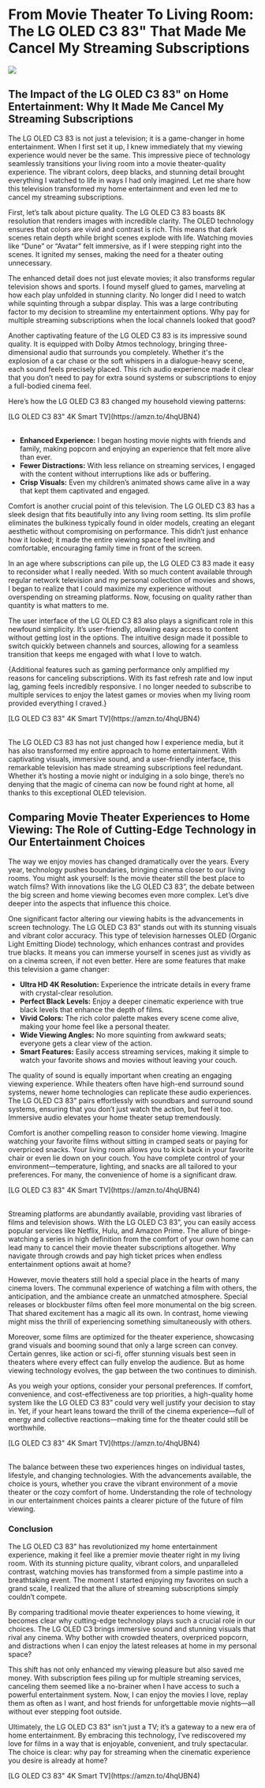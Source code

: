 <h1>From Movie Theater To Living Room: The LG OLED C3 83" That Made Me Cancel My Streaming Subscriptions</h1>
<p><img src="https://articleaigenerator.com/generated_image/From-Movie-Theater-to-Living-Room-The-LG-OLED-C3-83-That-Made-Me-Cancel-My-Streaming-Subscriptions-1741652404.png"></p>
<h2>The Impact of the LG OLED C3 83" on Home Entertainment: Why It Made Me Cancel My Streaming Subscriptions</h2><p>The LG OLED C3 83 is not just a television; it is a game-changer in home entertainment. When I first set it up, I knew immediately that my viewing experience would never be the same. This impressive piece of technology seamlessly transitions your living room into a movie theater-quality experience. The vibrant colors, deep blacks, and stunning detail brought everything I watched to life in ways I had only imagined. Let me share how this television transformed my home entertainment and even led me to cancel my streaming subscriptions.</p>
<p>First, let’s talk about picture quality. The LG OLED C3 83 boasts 8K resolution that renders images with incredible clarity. The OLED technology ensures that colors are vivid and contrast is rich. This means that dark scenes retain depth while bright scenes explode with life. Watching movies like “Dune” or “Avatar” felt immersive, as if I were stepping right into the scenes. It ignited my senses, making the need for a theater outing unnecessary.</p>
<p>The enhanced detail does not just elevate movies; it also transforms regular television shows and sports. I found myself glued to games, marveling at how each play unfolded in stunning clarity. No longer did I need to watch while squinting through a subpar display. This was a large contributing factor to my decision to streamline my entertainment options. Why pay for multiple streaming subscriptions when the local channels looked that good?</p>
<p>Another captivating feature of the LG OLED C3 83 is its impressive sound quality. It is equipped with Dolby Atmos technology, bringing three-dimensional audio that surrounds you completely. Whether it's the explosion of a car chase or the soft whispers in a dialogue-heavy scene, each sound feels precisely placed. This rich audio experience made it clear that you don’t need to pay for extra sound systems or subscriptions to enjoy a full-bodied cinema feel.</p>
<p>Here’s how the LG OLED C3 83 changed my household viewing patterns:</p>
[LG OLED C3 83" 4K Smart TV](https://amzn.to/4hqUBN4)
​<br><br><ul>
    <li><strong>Enhanced Experience:</strong> I began hosting movie nights with friends and family, making popcorn and enjoying an experience that felt more alive than ever.</li>
    <li><strong>Fewer Distractions:</strong> With less reliance on streaming services, I engaged with the content without interruptions like ads or buffering.</li>
    <li><strong>Crisp Visuals:</strong> Even my children’s animated shows came alive in a way that kept them captivated and engaged.</li>
</ul>
<p>Comfort is another crucial point of this television. The LG OLED C3 83 has a sleek design that fits beautifully into any living room setting. Its slim profile eliminates the bulkiness typically found in older models, creating an elegant aesthetic without compromising on performance. This didn’t just enhance how it looked; it made the entire viewing space feel inviting and comfortable, encouraging family time in front of the screen.</p>
<p>In an age where subscriptions can pile up, the LG OLED C3 83 made it easy to reconsider what I really needed. With so much content available through regular network television and my personal collection of movies and shows, I began to realize that I could maximize my experience without overspending on streaming platforms. Now, focusing on quality rather than quantity is what matters to me.</p>
<p>The user interface of the LG OLED C3 83 also plays a significant role in this newfound simplicity. It’s user-friendly, allowing easy access to content without getting lost in the options. The intuitive design made it possible to switch quickly between channels and sources, allowing for a seamless transition that keeps me engaged with what I love to watch.</p>
<p>{Additional features such as gaming performance only amplified my reasons for canceling subscriptions. With its fast refresh rate and low input lag, gaming feels incredibly responsive. I no longer needed to subscribe to multiple services to enjoy the latest games or movies when my living room provided everything I craved.}</p>
[LG OLED C3 83" 4K Smart TV](https://amzn.to/4hqUBN4)
​<br><br><p>The LG OLED C3 83 has not just changed how I experience media, but it has also transformed my entire approach to home entertainment. With captivating visuals, immersive sound, and a user-friendly interface, this remarkable television has made streaming subscriptions feel redundant. Whether it’s hosting a movie night or indulging in a solo binge, there’s no denying that the magic of cinema can now be found right at home, all thanks to this exceptional OLED television.</p><h2>Comparing Movie Theater Experiences to Home Viewing: The Role of Cutting-Edge Technology in Our Entertainment Choices</h2><p>The way we enjoy movies has changed dramatically over the years. Every year, technology pushes boundaries, bringing cinema closer to our living rooms. You might ask yourself: Is the movie theater still the best place to watch films? With innovations like the LG OLED C3 83”, the debate between the big screen and home viewing becomes even more complex. Let’s dive deeper into the aspects that influence this choice.</p>
<p>One significant factor altering our viewing habits is the advancements in screen technology. The LG OLED C3 83” stands out with its stunning visuals and vibrant color accuracy. This type of television harnesses OLED (Organic Light Emitting Diode) technology, which enhances contrast and provides true blacks. It means you can immerse yourself in scenes just as vividly as on a cinema screen, if not even better. Here are some features that make this television a game changer:</p>
<ul>
<li><strong>Ultra HD 4K Resolution:</strong> Experience the intricate details in every frame with crystal-clear resolution.</li>
<li><strong>Perfect Black Levels:</strong> Enjoy a deeper cinematic experience with true black levels that enhance the depth of films.</li>
<li><strong>Vivid Colors:</strong> The rich color palette makes every scene come alive, making your home feel like a personal theater.</li>
<li><strong>Wide Viewing Angles:</strong> No more squinting from awkward seats; everyone gets a clear view of the action.</li>
<li><strong>Smart Features:</strong> Easily access streaming services, making it simple to watch your favorite shows and movies without leaving your couch.</li>
</ul>
<p>The quality of sound is equally important when creating an engaging viewing experience. While theaters often have high-end surround sound systems, newer home technologies can replicate these audio experiences. The LG OLED C3 83" pairs effortlessly with soundbars and surround sound systems, ensuring that you don’t just watch the action, but feel it too. Immersive audio elevates your home theater setup tremendously.</p>
<p>Comfort is another compelling reason to consider home viewing. Imagine watching your favorite films without sitting in cramped seats or paying for overpriced snacks. Your living room allows you to kick back in your favorite chair or even lie down on your couch. You have complete control of your environment—temperature, lighting, and snacks are all tailored to your preferences. For many, the convenience of home is a significant draw.</p>
[LG OLED C3 83" 4K Smart TV](https://amzn.to/4hqUBN4)
​<br><br><p>Streaming platforms are abundantly available, providing vast libraries of films and television shows. With the LG OLED C3 83”, you can easily access popular services like Netflix, Hulu, and Amazon Prime. The allure of binge-watching a series in high definition from the comfort of your own home can lead many to cancel their movie theater subscriptions altogether. Why navigate through crowds and pay high ticket prices when endless entertainment options await at home?</p>
<p>However, movie theaters still hold a special place in the hearts of many cinema lovers. The communal experience of watching a film with others, the anticipation, and the ambiance create an unmatched atmosphere. Special releases or blockbuster films often feel more monumental on the big screen. That shared excitement has a magic all its own. In contrast, home viewing might miss the thrill of experiencing something simultaneously with others.</p>
<p>Moreover, some films are optimized for the theater experience, showcasing grand visuals and booming sound that only a large screen can convey. Certain genres, like action or sci-fi, offer stunning visuals best seen in theaters where every effect can fully envelop the audience. But as home viewing technology evolves, the gap between the two continues to diminish.</p>
<p>As you weigh your options, consider your personal preferences. If comfort, convenience, and cost-effectiveness are top priorities, a high-quality home system like the LG OLED C3 83” could very well justify your decision to stay in. Yet, if your heart leans toward the thrill of the cinema experience—full of energy and collective reactions—making time for the theater could still be worthwhile.</p>
[LG OLED C3 83" 4K Smart TV](https://amzn.to/4hqUBN4)
​<br><br><p>The balance between these two experiences hinges on individual tastes, lifestyle, and changing technologies. With the advancements available, the choice is yours, whether you crave the vibrant environment of a movie theater or the cozy comfort of home. Understanding the role of technology in our entertainment choices paints a clearer picture of the future of film viewing.</p><h3>Conclusion</h3><p>The LG OLED C3 83&quot; has revolutionized my home entertainment experience, making it feel like a premier movie theater right in my living room. With its stunning picture quality, vibrant colors, and unparalleled contrast, watching movies has transformed from a simple pastime into a breathtaking event. The moment I started enjoying my favorites on such a grand scale, I realized that the allure of streaming subscriptions simply couldn’t compete.</p>
<p>By comparing traditional movie theater experiences to home viewing, it becomes clear why cutting-edge technology plays such a crucial role in our choices. The LG OLED C3 brings immersive sound and stunning visuals that rival any cinema. Why bother with crowded theaters, overpriced popcorn, and distractions when I can enjoy the latest releases at home in my personal space?</p>
<p>This shift has not only enhanced my viewing pleasure but also saved me money. With subscription fees piling up for multiple streaming services, canceling them seemed like a no-brainer when I have access to such a powerful entertainment system. Now, I can enjoy the movies I love, replay them as often as I want, and host friends for unforgettable movie nights—all without ever stepping foot outside.</p>
<p>Ultimately, the LG OLED C3 83&quot; isn't just a TV; it’s a gateway to a new era of home entertainment. By embracing this technology, I’ve rediscovered my love for films in a way that is enjoyable, convenient, and truly spectacular. The choice is clear: why pay for streaming when the cinematic experience you desire is already at home?</p>
[LG OLED C3 83" 4K Smart TV](https://amzn.to/4hqUBN4)
​<br><br>